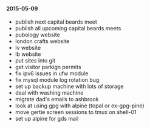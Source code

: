 #### 2015-05-09 ####

- publish next capital beards meet
- publish all upcoming capital beards meets
- pubology website
- london crafts website
- lv website
- lb website
- put sites into git
- get visitor parkign permits
- fix ipv6 issues in ufw module
- fix mysql module log rotation bug
- set up backup machine with lots of storage
- deal with washing machine
- migrate dad's emails to ashbrook
- look at using gpg with alpine (topal or ex-gpg-pine)
- move gertie screen sessions to tmux on shell-01
- set up alpine for gds mail

